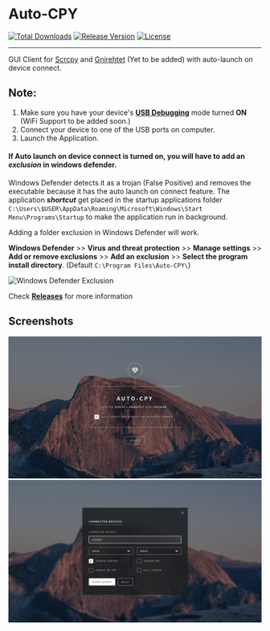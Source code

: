 # Auto-CPY

[![Total Downloads](https://img.shields.io/github/downloads/fazalfarhan01/Auto-CPY/total?color=0f0&label=Total%20Downloads&style=plastic)](https://github.com/fazalfarhan01/Auto-CPY/releases/download/Beta-2.0/Auto-CPY.Installer.exe)
[![Release Version](https://img.shields.io/github/v/release/fazalfarhan01/Auto-CPY?label=Release&style=plastic)](https://github.com/fazalfarhan01/Auto-CPY/releases/)
[![License](https://img.shields.io/github/license/fazalfarhan01/Auto-CPY?style=plastic)]()

---
GUI Client for [Scrcpy](https://github.com/Genymobile/scrcpy) and [Gnirehtet](https://github.com/Genymobile/gnirehtet) (Yet to be added) with auto-launch on device connect.

## Note:
1. Make sure you have your device's [__USB Debugging__](https://developer.android.com/studio/debug/dev-options) mode turned __ON__ (WiFi Support to be added soon.)
2. Connect your device to one of the USB ports on computer. 
3. Launch the Application.
#### If Auto launch on device connect is turned on, you will have to add an ___exclusion___ in windows defender.
Windows Defender detects it as a trojan (False Positive) and removes the executable because it has the auto launch on connect feature.
The application ___shortcut___ get placed in the startup applications folder `C:\Users\$USER\AppData\Roaming\Microsoft\Windows\Start Menu\Programs\Startup` to make the application run in background.

Adding a folder exclusion in Windows Defender will work.

__Windows Defender__ >> __Virus and threat protection__ >> __Manage settings__ >> __Add or remove exclusions__ >> __Add an exclusion__ >> __Select the program install directory__. (Default `C:\Program Files\Auto-CPY\`)

![Windows Defender Exclusion](https://user-images.githubusercontent.com/45929854/101587925-3b5e0200-3a0b-11eb-922a-7c69ee0da6fa.png)

Check [__Releases__](https://github.com/fazalfarhan01/Auto-CPY/releases/) for more information

## Screenshots
![App Interface Home](./web/images/AppInterface1.png)
![App Interface Scrcpy](./web/images/AppInterface2.png)
